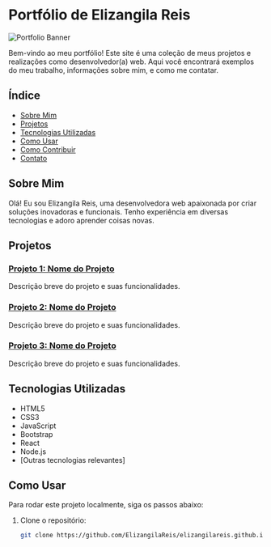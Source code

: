 # Portfólio de Elizangila Reis

![Portfolio Banner](link-para-seu-banner-imagem)

Bem-vindo ao meu portfólio! Este site é uma coleção de meus projetos e realizações como desenvolvedor(a) web. Aqui você encontrará exemplos do meu trabalho, informações sobre mim, e como me contatar.

## Índice

- [Sobre Mim](#sobre-mim)
- [Projetos](#projetos)
- [Tecnologias Utilizadas](#tecnologias-utilizadas)
- [Como Usar](#como-usar)
- [Como Contribuir](#como-contribuir)
- [Contato](#contato)

## Sobre Mim

Olá! Eu sou Elizangila Reis, uma desenvolvedora web apaixonada por criar soluções inovadoras e funcionais. Tenho experiência em diversas tecnologias e adoro aprender coisas novas.

## Projetos

### [Projeto 1: Nome do Projeto](link-para-o-projeto)
Descrição breve do projeto e suas funcionalidades.

### [Projeto 2: Nome do Projeto](link-para-o-projeto)
Descrição breve do projeto e suas funcionalidades.

### [Projeto 3: Nome do Projeto](link-para-o-projeto)
Descrição breve do projeto e suas funcionalidades.

## Tecnologias Utilizadas

- HTML5
- CSS3
- JavaScript
- Bootstrap
- React
- Node.js
- [Outras tecnologias relevantes]

## Como Usar

Para rodar este projeto localmente, siga os passos abaixo:

1. Clone o repositório:
   ```bash
   git clone https://github.com/ElizangilaReis/elizangilareis.github.io.git
